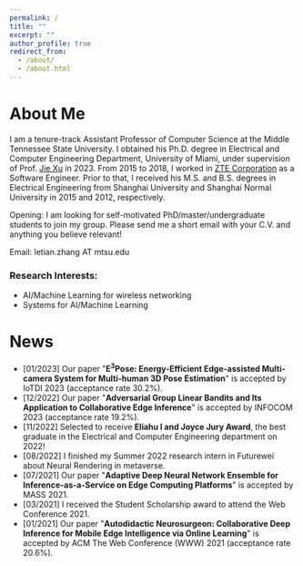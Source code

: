 ```yaml
---
permalink: /
title: ""
excerpt: ""
author_profile: true
redirect_from: 
  - /about/
  - /about.html
---
```


# About Me
I am a tenure-track Assistant Professor of Computer Science at the Middle Tennessee State University. I obtained his Ph.D. degree in Electrical and Computer Engineering Department, University of Miami, under supervision of Prof. [Jie Xu](https://sites.google.com/site/jiexuhomepage/home) in 2023. From 2015 to 2018, I worked in [ZTE Corporation](https://www.zte.com.cn/global/) as a Software Engineer. Prior to that, I received his M.S. and B.S. degrees in Electrical Engineering from Shanghai University and Shanghai Normal University in 2015 and 2012, respectively.

<r>Opening: I am looking for self-motivated PhD/master/undergraduate students to join my group. Please send me a short email with your C.V. and anything you believe relevant!</r>

Email: letian.zhang AT mtsu.edu

### Research Interests:
- AI/Machine Learning for wireless networking
- Systems for AI/Machine Learning

# News
- [01/2023] Our paper "**E<sup>3</sup>Pose: Energy-Efficient Edge-assisted Multi-camera System for Multi-human 3D Pose Estimation**" is accepted by IoTDI 2023 (acceptance rate 30.2%).
- [12/2022] Our paper "**Adversarial Group Linear Bandits and Its Application to Collaborative Edge Inference**" is accepted by INFOCOM 2023 (acceptance rate 19.2%).
- [11/2022] Selected to receive **Eliahu I and Joyce Jury Award**, the best graduate in the Electrical and Computer Engineering department on 2022!
- [08/2022] I finished my Summer 2022 research intern in Futurewei about Neural Rendering in metaverse.
- [07/2021] Our paper "**Adaptive Deep Neural Network Ensemble for Inference-as-a-Service on Edge Computing Platforms**" is accepted by MASS 2021. 
- [03/2021] I received the Student Scholarship award to attend the Web Conference 2021.
- [01/2021] Our paper "**Autodidactic Neurosurgeon: Collaborative Deep Inference for Mobile Edge Intelligence via Online Learning**" is accepted by ACM The Web Conference (WWW) 2021 (acceptance rate 20.6%). 
